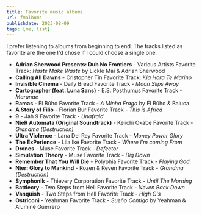 ```yaml
---
title: Favorite music albums
url: fmalbums
publishdate: 2023-08-09
tags: [me, list]
---
```


I prefer listening to albums from beginning to end. The tracks listed as favorite are the one I'd chose if I could choose a single one.

* **Adrian Sherwood Presents: Dub No Frontiers** - Various Artists
  Favorite Track: *Haste Make Waste* by Lickle Mai & Adrian Sherwood
* **Calling All Dawns** - Cristopher Tin
  Favorite Track: *Kia Hora Te Marino*
* **Invisible Cinema** - Daily Bread
  Favorite Track - *Moon Slips Away*
* **Cartographer (feat. Luna Sans)** - E.S. Posthumus
  Favorite Track - *Marunae*
* **Ramas** - El Búho
  Favorite Track - *A Minha Fraga* by El Búho & Baiuca
* **A Story of Filio** - Florian Bur
  Favorite Track - *This is Africa*
* **9** - Jah 9
  Favorite Track - *Unafraid*
* **NieR Automata (Original Soundtrack)** - Keiichi Okabe
  Favorite Track - *Grandma (Destruction)*
* **Ultra Violence** - Lana Del Rey
  Favorite Track - *Money Power Glory*
* **The ExPerience** - Lila Iké
  Favorite Track - *Where I'm coming From*
* **Drones** - Muse
  Favorite Track - *Defector*
* **Simulation Theory** - Muse
  Favorite Track - *Dig Down*
* **Remember That You Will Die** - Polyphia
  Favorite Track - *Playing God*
* **Nier: Glory to Mankind** - Rozen & Reven
  Favorite Track - *Grandma (Destruction)*
* **Symphonik** - Thievery Corporation
  Favorite Track - *Until The Morning*
* **Battlecry** - Two Steps from Hell
  Favorite Track - *Neven Back Down*
* **Vanquish** - Two Steps from Hell
  Favorite Track - *High C's*
* **Ostriconi** - Yeahman
  Favorite Track - *Sueño Contigo* by Yeahman & Aluminé Guerrero
